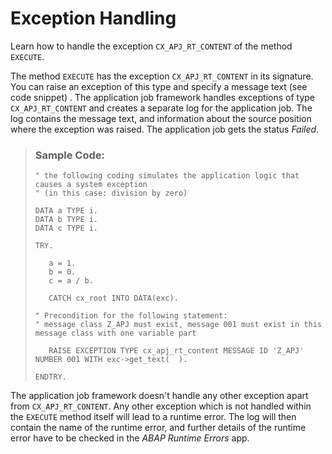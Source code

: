 <!-- loio231e276a27d042bab7f6517dde2df019 -->

# Exception Handling

Learn how to handle the exception `CX_APJ_RT_CONTENT` of the method `EXECUTE`.

The method `EXECUTE` has the exception `CX_APJ_RT_CONTENT` in its signature. You can raise an exception of this type and specify a message text \(see code snippet\) . The application job framework handles exceptions of type `CX_APJ_RT_CONTENT` and creates a separate log for the application job. The log contains the message text, and information about the source position where the exception was raised. The application job gets the status *Failed*.

> ### Sample Code:  
> ```abap
> " the following coding simulates the application logic that causes a system exception
> " (in this case: division by zero)
> 
> DATA a TYPE i.
> DATA b TYPE i.
> DATA c TYPE i.
> 
> TRY.
> 
>    a = 1.
>    b = 0.
>    c = a / b.
> 
>    CATCH cx_root INTO DATA(exc).
> 
> " Precondition for the following statement:
> " message class Z_APJ must exist, message 001 must exist in this message class with one variable part
>         
>    RAISE EXCEPTION TYPE cx_apj_rt_content MESSAGE ID 'Z_APJ' NUMBER 001 WITH exc->get_text(  ).
> 
> ENDTRY.
> ```

The application job framework doesn't handle any other exception apart from `CX_APJ_RT_CONTENT`. Any other exception which is not handled within the `EXECUTE` method itself will lead to a runtime error. The log will then contain the name of the runtime error, and further details of the runtime error have to be checked in the *ABAP Runtime Errors* app.

